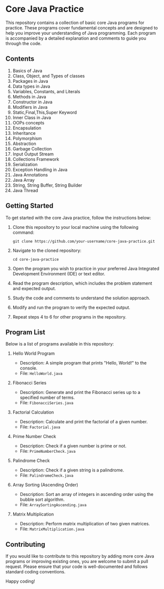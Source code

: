 # Core Java Practice

This repository contains a collection of basic core Java programs for practice. These programs cover fundamental concepts and are designed to help you improve your understanding of Java programming. Each program is accompanied by a detailed explanation and comments to guide you through the code.

## Contents
1. Basics of Java
2. Class, Object, and Types of classes
3. Packages in Java
4. Data types in Java
5. Variables, Constants, and Literals
6. Methods in Java
7. Constructor in Java
8. Modifiers in Java
9. Static,Final,This,Super Keyword
10. Inner Class in Java
11. OOPs concepts
12. Encapsulation
13. Inheritance
14. Polymorphism
15. Abstraction
16. Garbage Collection
17. Input Output Stream
18. Collections Framework
19. Serialization
20. Exception Handling in Java
21. Java Annotations
22. Java Array
23. String, String Buffer, String Builder
24. Java Thread 
 



## Getting Started

To get started with the core Java practice, follow the instructions below:

1. Clone this repository to your local machine using the following command:

   ```
   git clone https://github.com/your-username/core-java-practice.git
   ```

2. Navigate to the cloned repository:

   ```
   cd core-java-practice
   ```

3. Open the program you wish to practice in your preferred Java Integrated Development Environment (IDE) or text editor.

4. Read the program description, which includes the problem statement and expected output.

5. Study the code and comments to understand the solution approach.

6. Modify and run the program to verify the expected output.

7. Repeat steps 4 to 6 for other programs in the repository.

## Program List

Below is a list of programs available in this repository:

1. Hello World Program
   - Description: A simple program that prints "Hello, World!" to the console.
   - File: `HelloWorld.java`

2. Fibonacci Series
   - Description: Generate and print the Fibonacci series up to a specified number of terms.
   - File: `FibonacciSeries.java`

3. Factorial Calculation
   - Description: Calculate and print the factorial of a given number.
   - File: `Factorial.java`

4. Prime Number Check
   - Description: Check if a given number is prime or not.
   - File: `PrimeNumberCheck.java`

5. Palindrome Check
   - Description: Check if a given string is a palindrome.
   - File: `PalindromeCheck.java`

6. Array Sorting (Ascending Order)
   - Description: Sort an array of integers in ascending order using the bubble sort algorithm.
   - File: `ArraySortingAscending.java`

7. Matrix Multiplication
   - Description: Perform matrix multiplication of two given matrices.
   - File: `MatrixMultiplication.java`

## Contributing

If you would like to contribute to this repository by adding more core Java programs or improving existing ones, you are welcome to submit a pull request. Please ensure that your code is well-documented and follows standard coding conventions.

Happy coding!
